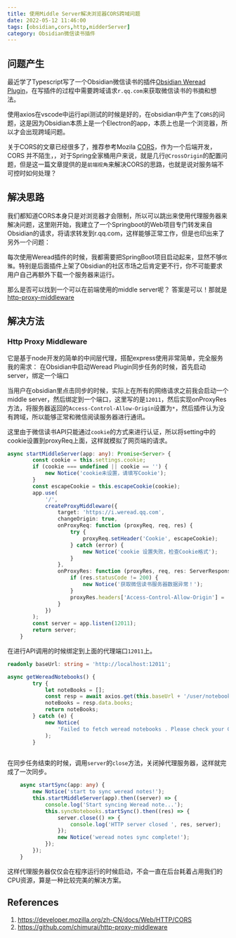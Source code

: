 ```yaml
---
title: 使用Middle Server解决浏览器CORS跨域问题
date: 2022-05-12 11:46:00
tags: [obsidian,cors,http,midderServer]
category: Obsidian微信读书插件
---
```


## 问题产生

最近学了Typescript写了一个Obsidian微信读书的插件[Obsidian Weread Plugin](https://github.com/zhaohongxuan/obsidian-weread-plugin)，在写插件的过程中需要跨域请求`r.qq.com`来获取微信读书的书摘和想法。

使用axios在vscode中运行api测试的时候是好的，在obsidian中产生了`CORS`的问题，这是因为Obsidian本质上是一个Electron的app，本质上也是一个浏览器，所以才会出现跨域问题。

关于CORS的文章已经很多了，推荐参考Mozila [CORS](https://developer.mozilla.org/zh-CN/docs/Web/HTTP/CORS)，作为一个后端开发，CORS 并不陌生，，对于Spring全家桶用户来说，就是几行`@CrossOrigin`的配置问题，但是这一篇文章提供的是`前端视角`来解决CORS的思路，也就是说对服务端不可控时如何处理？

## 解决思路

我们都知道CORS本身只是对浏览器才会限制，所以可以跳出来使用代理服务器来解决问题，这里刚开始，我建立了一个Springboot的Web项目专门转发来自Obsidian的请求，将请求转发到r.qq.com，这样能够正常工作，但是也印出来了另外一个问题：

每次使用Weread插件的时候，我都需要把SpringBoot项目启动起来，显然不够`优雅`。特别是后面插件上架了Obsidian的社区市场之后肯定更不行，你不可能要求用户自己再额外下载一个服务器来运行。

那么是否可以找到一个可以在前端使用的middle server呢？ 答案是可以！那就是[http-proxy-middleware](https://github.com/chimurai/http-proxy-middleware)

<!-- more -->

## 解决方法

### Http Proxy Middleware

它是基于node开发的简单的中间层代理，搭配express使用非常简单，完全服务我的需求：
在Obsidian中启动Weread Plugin同步任务的时候，首先启动server，绑定一个端口

当用户在obsidian里点击同步的时候，实际上在所有的网络请求之前我会启动一个middle server，然后绑定到一个端口，这里写的是`12011`，然后实现onProxyRes方法，将服务器返回的`Access-Control-Allow-Origin`设置为`*`，然后插件认为没有跨域，所以能够正常和微信阅读服务器进行通讯。

这里由于微信读书API只能通过`cookie`的方式来进行认证，所以将setting中的cookie设置到proxyReq上面，这样就模拟了网页端的请求。

```typescript
async startMiddleServer(app: any): Promise<Server> {
		const cookie = this.settings.cookie;
		if (cookie === undefined || cookie == '') {
			new Notice('cookie未设置，请填写Cookie');
		}
		const escapeCookie = this.escapeCookie(cookie);
		app.use(
			'/',
			createProxyMiddleware({
				target: 'https://i.weread.qq.com',
				changeOrigin: true,
				onProxyReq: function (proxyReq, req, res) {
					try {
						proxyReq.setHeader('Cookie', escapeCookie);
					} catch (error) {
						new Notice('cookie 设置失败，检查Cookie格式');
					}
				},
				onProxyRes: function (proxyRes, req, res: ServerResponse) {
					if (res.statusCode != 200) {
						new Notice('获取微信读书服务器数据异常！');
					}
					proxyRes.headers['Access-Control-Allow-Origin'] = '*';
				}
			})
		);
		const server = app.listen(12011);
		return server;
	}

```

在进行API调用的时候绑定到上面的代理端口`12011`上。

```typescript
readonly baseUrl: string = 'http://localhost:12011';

async getWereadNotebooks() {
		try {
			let noteBooks = [];
			const resp = await axios.get(this.baseUrl + '/user/notebooks', {});
			noteBooks = resp.data.books;
			return noteBooks;
		} catch (e) {
			new Notice(
				'Failed to fetch weread notebooks . Please check your Cookie and try again.'
			);
		}
	
```

在同步任务结束的时候，调用`server`的`close`方法，关闭掉代理服务器，这样就完成了一次同步。

```typescript
	async startSync(app: any) {
		new Notice('start to sync weread notes!');
		this.startMiddleServer(app).then((server) => {
			console.log('Start syncing Weread note...');
			this.syncNotebooks.startSync().then((res) => {
				server.close(() => {
					console.log('HTTP server closed ', res, server);
				});
				new Notice('weread notes sync complete!');
			});
		});
	}
```

这样代理服务器仅仅会在程序运行的时候启动，不会一直在后台耗着占用我们的CPU资源，算是一种比较完美的解决方案。

## References
1.  https://developer.mozilla.org/zh-CN/docs/Web/HTTP/CORS
2.  https://github.com/chimurai/http-proxy-middleware 